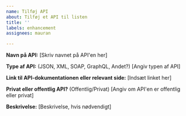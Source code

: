 ```yaml
---
name: Tilføj API
about: Tilføj et API til listen
title: ''
labels: enhancement
assignees: mauran

---
```


**Navn på API:**
[Skriv navnet på API'en her]

**Type af API:** (JSON, XML, SOAP, GraphQL, Andet?)
[Angiv typen af API]

**Link til API-dokumentationen eller relevant side:**
[Indsæt linket her]

**Privat eller offentlig API?** (Offentlig/Privat)
[Angiv om API'en er offentlig eller privat]

**Beskrivelse:**
[Beskrivelse, hvis nødvendigt]
